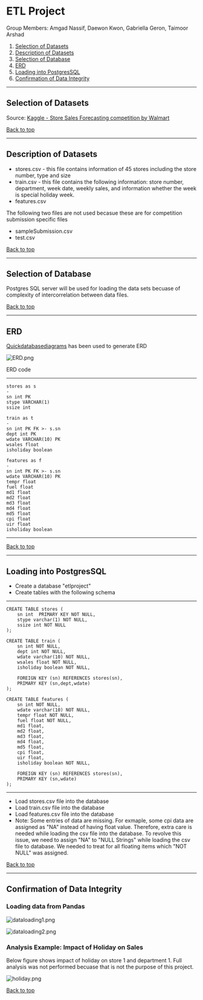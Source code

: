 # ETL Project

Group Members: Amgad Nassif, Daewon Kwon, Gabriella Geron, Taimoor Arshad

1. [Selection of Datasets](#selection-of-datasets)
2. [Description of Datasets](#description-of-datasets)
3. [Selection of Database](#selection-of-database)
4. [ERD](#erd)
5. [Loading into PostgresSQL](#loading-into-postgressql)
6. [Confirmation of Data Integrity](#confirmation-of-data-integrity)

***

## Selection of Datasets

Source: [Kaggle - Store Sales Forecasting competition by Walmart](https://www.kaggle.com/c/walmart-recruiting-store-sales-forecasting/data)

[Back to top](#etl-project)

***

## Description of Datasets

* stores.csv - this file contains information of 45 stores including the store number, type and size
* train.csv - this file contains the following information: store number, department, week date, weekly sales, and information whether the week is special holiday week.
* features.csv

The following two files are not used becasue these are for competition submission specific files

* sampleSubmission.csv
* test.csv

[Back to top](#etl-project)

***

## Selection of Database

Postgres SQL server will be used for loading the data sets becuase of complexity of intercorrelation between data files.

[Back to top](#etl-project)

***

## ERD

[Quickdatabasediagrams](https://app.quickdatabasediagrams.com/#/d/nFnM9o) has been used to generate ERD

![ERD.png](ERD.png)

ERD code
***
```text
stores as s
-
sn int PK
stype VARCHAR(1)
ssize int

train as t
-
sn int PK FK >- s.sn
dept int PK
wdate VARCHAR(10) PK
wsales float
isholiday boolean

features as f
-
sn int PK FK >- s.sn
wdate VARCHAR(10) PK
tempr float
fuel float
md1 float
md2 float
md3 float
md4 float
md5 float
cpi float
uir float
isholiday boolean
```
***

[Back to top](#etl-project)

***

## Loading into PostgresSQL

* Create a database "etlproject"
* Create tables with the following schema
***
```text
CREATE TABLE stores (
    sn int  PRIMARY KEY NOT NULL,
    stype varchar(1) NOT NULL,
    ssize int NOT NULL
);

CREATE TABLE train (
    sn int NOT NULL,
    dept int NOT NULL,
    wdate varchar(10) NOT NULL,
    wsales float NOT NULL,
    isholiday boolean NOT NULL,
    
	FOREIGN KEY (sn) REFERENCES stores(sn),
	PRIMARY KEY (sn,dept,wdate)
);

CREATE TABLE features (
    sn int NOT NULL,
    wdate varchar(10) NOT NULL,
    tempr float NOT NULL,
    fuel float NOT NULL,
    md1 float,
    md2 float,
    md3 float,
    md4 float,
    md5 float,
    cpi float,
    uir float,
    isholiday boolean NOT NULL,
    
	FOREIGN KEY (sn) REFERENCES stores(sn),
	PRIMARY KEY (sn,wdate)
);
```
***
* Load stores.csv file into the database
* Load train.csv file into the database
* Load features.csv file into the database
* Note: Some entries of data are missing. For exmaple, some cpi data are assigned as "NA" instead of having float value. Therefore, extra care is needed while loading the csv file into the database. To revolve this issue, we need to assign "NA" to "NULL Strings" while loading the csv file to database. We needed to treat for all floating items which "NOT NULL" was assigned.

[Back to top](#etl-project)

***

## Confirmation of Data Integrity

### Loading data from Pandas

![dataloading1.png](dataloading1.png)

![dataloading2.png](dataloading2.png)


### Analysis Example: Impact of Holiday on Sales

Below figure shows impact of holiday on store 1 and department 1. Full analysis was not performed becuase that is not the purpose of this project.

![holiday.png](holiday.png)


[Back to top](#etl-project)

